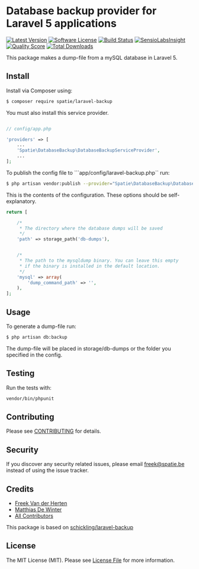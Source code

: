 # Database backup provider for Laravel 5 applications

[![Latest Version](https://img.shields.io/github/release/freekmurze/laravel-backup.svg?style=flat-square)](https://github.com/freekmurze/laravel-backup/releases)
[![Software License](https://img.shields.io/badge/license-MIT-brightgreen.svg?style=flat-square)](LICENSE.md)
[![Build Status](https://img.shields.io/travis/freekmurze/laravel-backup/master.svg?style=flat-square)](https://travis-ci.org/freekmurze/laravel-backup)
[![SensioLabsInsight](https://img.shields.io/sensiolabs/i/3f243a38-a1c7-42f5-96c8-37526e807029.svg)](https://insight.sensiolabs.com/projects/3f243a38-a1c7-42f5-96c8-37526e807029)
[![Quality Score](https://img.shields.io/scrutinizer/g/freekmurze/laravel-backup.svg?style=flat-square)](https://scrutinizer-ci.com/g/freekmurze/laravel-backup)
[![Total Downloads](https://img.shields.io/packagist/dt/freekmurze/laravel-backup.svg?style=flat-square)](https://packagist.org/packages/freekmurze/laravel-backup)

This package makes a dump-file from a mySQL database in Laravel 5.

## Install

Install via Composer using:

``` bash
$ composer require spatie/laravel-backup
```

You must also install this service provider.

```php

// config/app.php

'providers' => [
    ...
    'Spatie\DatabaseBackup\DatabaseBackupServiceProvider',
    ...
];
```

To publish the config file to ```app/config/laravel-backup.php`` run:

``` bash
$ php artisan vendor:publish --provider="Spatie\DatabaseBackup\DatabaseBackupServiceProvider"
```

This is the contents of the configuration. These options should be self-explanatory.
```php
return [

    /*
     * The directory where the database dumps will be saved
     */
    'path' => storage_path('db-dumps'),


    /*
     * The path to the mysqldump binary. You can leave this empty
     * if the binary is installed in the default location.
     */
    'mysql' => array(
        'dump_command_path' => '',
    ),
];
```

## Usage

To generate a dump-file run:

``` bash
$ php artisan db:backup
```

The dump-file will be placed in storage/db-dumps or the folder you specified in the config.

## Testing

Run the tests with:

``` bash
vendor/bin/phpunit
```

## Contributing

Please see [CONTRIBUTING](CONTRIBUTING.md) for details.

## Security

If you discover any security related issues, please email freek@spatie.be instead of using the issue tracker.

## Credits

- [Freek Van der Herten](https://github.com/freekmurze)
- [Matthias De Winter](https://github.com/MatthiasDeWinter)
- [All Contributors](../../contributors)

This package is based on [schickling/laravel-backup](https://github.com/schickling/laravel-backup)

## License

The MIT License (MIT). Please see [License File](LICENSE.md) for more information.
